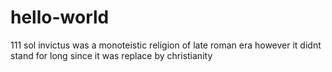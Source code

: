 # hello-world
111
sol invictus was a monoteistic religion of late roman era
however it didnt stand for long since it was replace by christianity 
